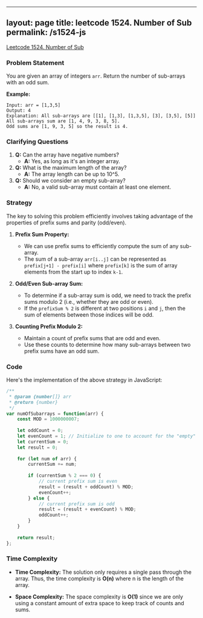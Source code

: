 
---
layout: page
title: leetcode 1524. Number of Sub
permalink: /s1524-js
---
[Leetcode 1524. Number of Sub](https://algoadvance.github.io/algoadvance/l1524)
### Problem Statement

You are given an array of integers `arr`. Return the number of sub-arrays with an odd sum.

**Example:**
```plaintext
Input: arr = [1,3,5]
Output: 4
Explanation: All sub-arrays are [[1], [1,3], [1,3,5], [3], [3,5], [5]]
All sub-arrays sum are [1, 4, 9, 3, 8, 5].
Odd sums are [1, 9, 3, 5] so the result is 4.
```

### Clarifying Questions
1. **Q:** Can the array have negative numbers?
   - **A:** Yes, as long as it's an integer array.
2. **Q:** What is the maximum length of the array?
   - **A:** The array length can be up to 10^5.
3. **Q:** Should we consider an empty sub-array?
   - **A:** No, a valid sub-array must contain at least one element.

### Strategy
The key to solving this problem efficiently involves taking advantage of the properties of prefix sums and parity (odd/even). 

1. **Prefix Sum Property:**
   - We can use prefix sums to efficiently compute the sum of any sub-array.
   - The sum of a sub-array `arr[i..j]` can be represented as `prefix[j+1] - prefix[i]` where `prefix[k]` is the sum of array elements from the start up to index `k-1`.

2. **Odd/Even Sub-array Sum:**
   - To determine if a sub-array sum is odd, we need to track the prefix sums modulo 2 (i.e., whether they are odd or even).
   - If the `prefixSum % 2` is different at two positions `i` and `j`, then the sum of elements between those indices will be odd.

3. **Counting Prefix Modulo 2:**
   - Maintain a count of prefix sums that are odd and even.
   - Use these counts to determine how many sub-arrays between two prefix sums have an odd sum.

### Code

Here's the implementation of the above strategy in JavaScript:

```javascript
/**
 * @param {number[]} arr
 * @return {number}
 */
var numOfSubarrays = function(arr) {
    const MOD = 1000000007;
    
    let oddCount = 0;
    let evenCount = 1; // Initialize to one to account for the "empty" prefix sum which is considered even
    let currentSum = 0;
    let result = 0;
    
    for (let num of arr) {
        currentSum += num;
        
        if (currentSum % 2 === 0) {
            // current prefix sum is even
            result = (result + oddCount) % MOD;
            evenCount++;
        } else {
            // current prefix sum is odd
            result = (result + evenCount) % MOD;
            oddCount++;
        }
    }
    
    return result;
};
```

### Time Complexity

- **Time Complexity:** The solution only requires a single pass through the array. Thus, the time complexity is **O(n)** where n is the length of the array.
  
- **Space Complexity:** The space complexity is **O(1)** since we are only using a constant amount of extra space to keep track of counts and sums.